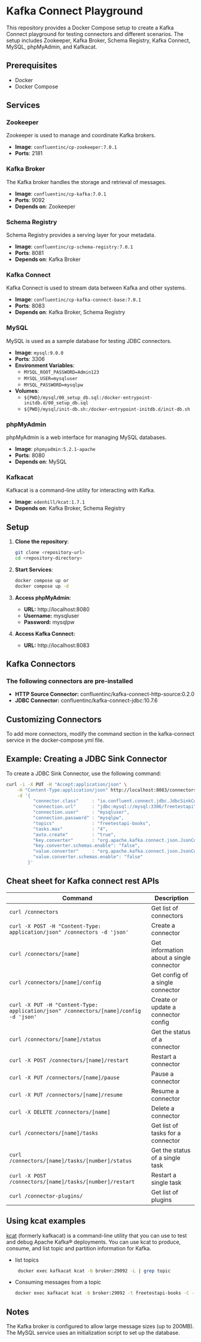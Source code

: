 # Kafka Connect Playground

This repository provides a Docker Compose setup to create a Kafka Connect playground for testing connectors and different scenarios. The setup includes Zookeeper, Kafka Broker, Schema Registry, Kafka Connect, MySQL, phpMyAdmin, and Kafkacat.

## Prerequisites

- Docker
- Docker Compose

## Services

### Zookeeper

Zookeeper is used to manage and coordinate Kafka brokers.

- **Image**: `confluentinc/cp-zookeeper:7.0.1`
- **Ports**: 2181

### Kafka Broker

The Kafka broker handles the storage and retrieval of messages.

- **Image**: `confluentinc/cp-kafka:7.0.1`
- **Ports**: 9092
- **Depends on**: Zookeeper

### Schema Registry

Schema Registry provides a serving layer for your metadata.

- **Image**: `confluentinc/cp-schema-registry:7.0.1`
- **Ports**: 8081
- **Depends on**: Kafka Broker

### Kafka Connect

Kafka Connect is used to stream data between Kafka and other systems.

- **Image**: `confluentinc/cp-kafka-connect-base:7.0.1`
- **Ports**: 8083
- **Depends on**: Kafka Broker, Schema Registry

### MySQL

MySQL is used as a sample database for testing JDBC connectors.

- **Image**: `mysql:9.0.0`
- **Ports**: 3306
- **Environment Variables**:
  - `MYSQL_ROOT_PASSWORD=Admin123`
  - `MYSQL_USER=mysqluser`
  - `MYSQL_PASSWORD=mysqlpw`
- **Volumes**:
  - `${PWD}/mysql/00_setup_db.sql:/docker-entrypoint-initdb.d/00_setup_db.sql`
  - `${PWD}/mysql/init-db.sh:/docker-entrypoint-initdb.d/init-db.sh`

### phpMyAdmin

phpMyAdmin is a web interface for managing MySQL databases.

- **Image**: `phpmyadmin:5.2.1-apache`
- **Ports**: 8080
- **Depends on**: MySQL

### Kafkacat

Kafkacat is a command-line utility for interacting with Kafka.

- **Image**: `edenhill/kcat:1.7.1`
- **Depends on**: Kafka Broker, Schema Registry

## Setup

1. **Clone the repository**:
   ```bash
   git clone <repository-url>
   cd <repository-directory>

2. **Start Services**:
   ```bash
   docker compose up or
   docker compose up -d

3. **Access phpMyAdmin**:
    - **URL:**  http://localhost:8080
    - **Username:** mysqluser
    - **Password:** mysqlpw

4. **Access Kafka Connect:**
    - **URL:** http://localhost:8083

## **Kafka Connectors**

### The following connectors are pre-installed

- **HTTP Source Connector:** confluentinc/kafka-connect-http-source:0.2.0
- **JDBC Connector:** confluentinc/kafka-connect-jdbc:10.7.6

## **Customizing Connectors**
To add more connectors, modify the command section in the kafka-connect service in the docker-compose.yml file.

## Example: Creating a JDBC Sink Connector
To create a JDBC Sink Connector, use the following command:
```bash
curl -i -X PUT -H "Accept:application/json" \
    -H "Content-Type:application/json" http://localhost:8083/connectors/sink-jdbc-mysql-00/config \
    -d '{
          "connector.class"     : "io.confluent.connect.jdbc.JdbcSinkConnector",
          "connection.url"      : "jdbc:mysql://mysql:3306/freetestapi",
          "connection.user"     : "mysqluser",
          "connection.password" : "mysqlpw",
          "topics"              : "freetestapi-books",
          "tasks.max"           : "4",
          "auto.create"         : "true",
          "key.converter"       : "org.apache.kafka.connect.json.JsonConverter",
          "key.converter.schemas.enable": "false",
          "value.converter"     : "org.apache.kafka.connect.json.JsonConverter",
          "value.converter.schemas.enable": "false"
        }'
```

## Cheat sheet for Kafka connect rest APIs

| Command                                                                 | Description                             |
|-------------------------------------------------------------------------|-----------------------------------------|
| `curl /connectors`                                                      | Get list of connectors                  |
| `curl -X POST -H "Content-Type: application/json" /connectors -d 'json'`| Create a connector                      |
| `curl /connectors/[name]`                                               | Get information about a single connector|
| `curl /connectors/[name]/config`                                        | Get config of a single connector        |
| `curl -X PUT -H "Content-Type: application/json" /connectors/[name]/config -d 'json'` | Create or update a connector config     |
| `curl /connectors/[name]/status`                                        | Get the status of a connector           |
| `curl -X POST /connectors/[name]/restart`                               | Restart a connector                     |
| `curl -X PUT /connectors/[name]/pause`                                  | Pause a connector                       |
| `curl -X PUT /connectors/[name]/resume`                                 | Resume a connector                      |
| `curl -X DELETE /connectors/[name]`                                      | Delete a connector                      |
| `curl /connectors/[name]/tasks`                                         | Get list of tasks for a connector       |
| `curl /connectors/[name]/tasks/[number]/status`                         | Get the status of a single task         |
| `curl -X POST /connectors/[name]/tasks/[number]/restart`                | Restart a single task                   |
| `curl /connector-plugins/`                                              | Get list of plugins                     |

## Using kcat examples
[kcat](https://docs.confluent.io/platform/current/tools/kafkacat-usage.html) (formerly kafkacat) is a command-line utility that you can use to test and debug Apache Kafka® deployments. You can use kcat to produce, consume, and list topic and partition information for Kafka.

- list topics
  ```bash
   docker exec kafkacat kcat -b broker:29092 -L | grep topic
   ```

- Consuming messages from a topic
  ```bash
  docker exec kafkacat kcat -b broker:29092 -t freetestapi-books -C -J | jq '.'
  ```

## **Notes**
The Kafka broker is configured to allow large message sizes (up to 200MB).
The MySQL service uses an initialization script to set up the database.
